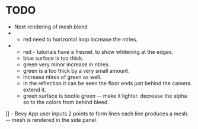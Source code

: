 # TODO

- Next rendering of mesh.blend
- - red need to horizontal loop increase the ntries.
- - red - tutorials have a fresnel. to show whitening at the edges.
  - blue surface is too thick.
  - green very minor increase in ntires.
  - green is a too thick by a very small amount.
  - Increase ntires of green as well.
  - In the reflection it can be seen the floor ends just behind the camera. extend it.
  - green surface is bootle green -- make it lighter. decrease the alpha so to the colors from behind bleed.

[] - Bevy App user inputs 2 points to form lines
      each line produces a mesh.
    -- mesh is rendered in the side panel.

